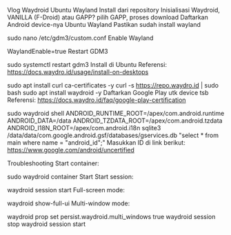 Vlog Waydroid
Ubuntu Wayland
Install dari repository
Inisialisasi Waydroid, VANILLA (F-Droid) atau GAPP? pilih GAPP, proses download
Daftarkan Android device-nya
Ubuntu Wayland
Pastikan sudah install wayland

sudo nano /etc/gdm3/custom.conf
Enable Wayland

WaylandEnable=true
Restart GDM3

sudo systemctl restart gdm3
Install di Ubuntu
Referensi: https://docs.waydro.id/usage/install-on-desktops

sudo apt install curl ca-certificates -y
curl -s https://repo.waydro.id | sudo bash
sudo apt install waydroid -y
Daftarkan Google Play utk device tsb
Referensi: https://docs.waydro.id/faq/google-play-certification

sudo waydroid shell
ANDROID_RUNTIME_ROOT=/apex/com.android.runtime ANDROID_DATA=/data ANDROID_TZDATA_ROOT=/apex/com.android.tzdata ANDROID_I18N_ROOT=/apex/com.android.i18n sqlite3 /data/data/com.google.android.gsf/databases/gservices.db "select * from main where name = \"android_id\";"
Masukkan ID di link berikut: https://www.google.com/android/uncertified

Troubleshooting
Start container:

sudo waydroid container Start
Start session:

waydroid session start
Full-screen mode:

waydroid show-full-ui
Multi-window mode:

waydroid prop set persist.waydroid.multi_windows true
waydroid session stop
waydroid session start
